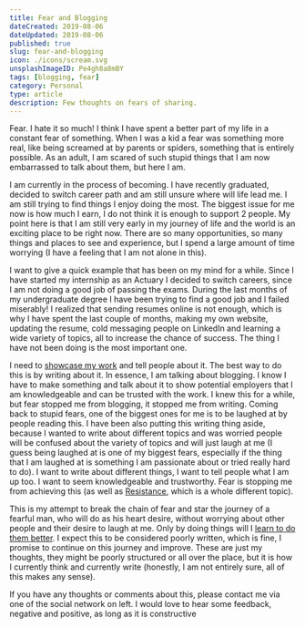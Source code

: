 ```yaml
---
title: Fear and Blogging
dateCreated: 2019-08-06
dateUpdated: 2019-08-06
published: true
slug: fear-and-blogging
icon: ./icons/scream.svg
unsplashImageID: Pe4gh8a8mBY
tags: [blogging, fear]
category: Personal
type: article
description: Few thoughts on fears of sharing.
---
```


Fear. I hate it so much! I think I have spent a better part of my life in a constant fear of something. When I was a kid a fear was something more real, like being screamed at by parents or spiders, something that is entirely possible. As an adult, I am scared of such stupid things that I am now embarrassed to talk about them, but here I am.

I am currently in the process of becoming. I have recently graduated, decided to switch career path and am still unsure where will life lead me. I am still trying to find things I enjoy doing the most. The biggest issue for me now is how much I earn, I do not think it is enough to support 2 people. My point here is that I am still very early in my journey of life and the world is an exciting place to be right now. There are so many opportunities, so many things and places to see and experience, but I spend a large amount of time worrying (I have a feeling that I am not alone in this).

I want to give a quick example that has been on my mind for a while. Since I have started my internship as an Actuary I decided to switch careers, since I am not doing a good job of passing the exams. During the last months of my undergraduate degree I have been trying to find a good job and I failed miserably! I realized that sending resumes online is not enough, which is why I have spent the last couple of months, making my own website, updating the resume, cold messaging people on LinkedIn and learning a wide variety of topics, all to increase the chance of success. The thing I have not been doing is the most important one.

I need to [showcase my work](/show-your-work) and tell people about it. The best way to do this is by writing about it. In essence, I am talking about blogging. I know I have to make something and talk about it to show potential employers that I am knowledgeable and can be trusted with the work. I knew this for a while, but fear stopped me from blogging, it stopped me from writing. Coming back to stupid fears, one of the biggest ones for me is to be laughed at by people reading this. I have been also putting this writing thing aside, because I wanted to write about different topics and was worried people will be confused about the variety of topics and will just laugh at me (I guess being laughed at is one of my biggest fears, especially if the thing that I am laughed at is something I am passionate about or tried really hard to do). I want to write about different things, I want to tell people what I am up too. I want to seem knowledgeable and trustworthy. Fear is stopping me from achieving this (as well as [Resistance](https://amzn.to/2yIpCJu), which is a whole different topic).

This is my attempt to break the chain of fear and star the journey of a fearful man, who will do as his heart desire, without worrying about other people and their desire to laugh at me. Only by doing things will I [learn to do them better](/you-are-the-problem). I expect this to be considered poorly written, which is fine, I promise to continue on this journey and improve. These are just my thoughts, they might be poorly structured or all over the place, but it is how I currently think and currently write (honestly, I am not entirely sure, all of this makes any sense).

If you have any thoughts or comments about this, please contact me via one of the social network on left. I would love to hear some feedback, negative and positive, as long as it is constructive
